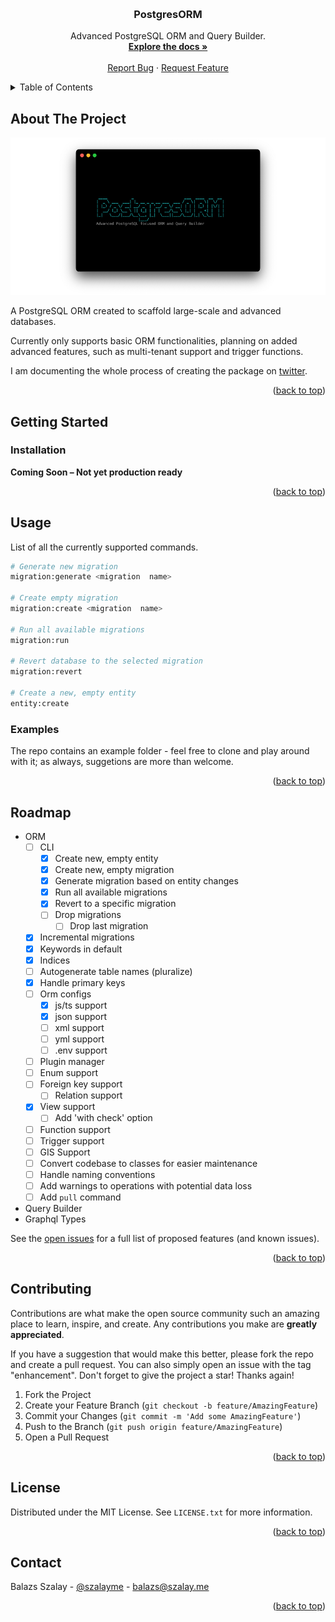 <a id="readme-top" name="readme-top"></a>

<!-- PROJECT LOGO -->
<br />
<div align="center">
  <h3 align="center">PostgresORM</h3>

  <p align="center">
    Advanced PostgreSQL ORM and Query Builder.
    <br />
    <a href="#getting-started"><strong>Explore the docs »</strong></a>
    <br />
    <br />
    <a href="https://github.com/szalaybalazs/orm/issues">Report Bug</a>
    ·
    <a href="https://github.com/szalaybalazs/orm/issues">Request Feature</a>
  </p>
</div>

<!-- TABLE OF CONTENTS -->
<details>
  <summary>Table of Contents</summary>
  <ol>
    <li>
      <a href="#about-the-project">About The Project</a>
    </li>
    <li>
      <a href="#getting-started">Getting Started</a>
      <ul>
        <!-- <li><a href="#prerequisites">Prerequisites</a></li> -->
        <li><a href="#installation">Installation</a></li>
      </ul>
    </li>
    <li>
    <a href="#usage">Usage</a>
      <ul>
        <li><a href="#examples">Examples</a></li>
      </ul>
    </li>
    <li><a href="#roadmap">Roadmap</a></li>
    <li><a href="#contributing">Contributing</a></li>
    <li><a href="#license">License</a></li>
    <li><a href="#contact">Contact</a></li>
  </ol>
</details>

<!-- ABOUT THE PROJECT -->

## About The Project

![ORM NAME](/assets/banner.png)

A PostgreSQL ORM created to scaffold large-scale and advanced databases.

Currently only supports basic ORM functionalities, planning on added advanced features, such as multi-tenant support and trigger functions.

I am documenting the whole process of creating the package on [twitter](https://twitter.com/szalayme).

<p align="right">(<a href="#readme-top">back to top</a>)</p>

<!-- GETTING STARTED -->

## Getting Started

### Installation

**Coming Soon – Not yet production ready**

<p align="right">(<a href="#readme-top">back to top</a>)</p>

<!-- USAGE EXAMPLES -->

## Usage

List of all the currently supported commands.

```bash
# Generate new migration
migration:generate <migration  name>

# Create empty migration
migration:create <migration  name>

# Run all available migrations
migration:run

# Revert database to the selected migration
migration:revert

# Create a new, empty entity
entity:create
```

### Examples

The repo contains an example folder - feel free to clone and play around with it; as always, suggetions are more than welcome.

<p align="right">(<a href="#readme-top">back to top</a>)</p>

<!-- ROADMAP -->

## Roadmap

- ORM
  - [ ] CLI
    - [x] Create new, empty entity
    - [x] Create new, empty migration
    - [x] Generate migration based on entity changes
    - [x] Run all available migrations
    - [x] Revert to a specific migration
    - [ ] Drop migrations
      - [ ] Drop last migration
  - [x] Incremental migrations
  - [x] Keywords in default
  - [x] Indices
  - [ ] Autogenerate table names (pluralize)
  - [x] Handle primary keys
  - [ ] Orm configs
    - [x] js/ts support
    - [x] json support
    - [ ] xml support
    - [ ] yml support
    - [ ] .env support
  - [ ] Plugin manager
  - [ ] Enum support
  - [ ] Foreign key support
    - [ ] Relation support
  - [x] View support
    - [ ] Add 'with check' option
  - [ ] Function support
  - [ ] Trigger support
  - [ ] GIS Support
  - [ ] Convert codebase to classes for easier maintenance
  - [ ] Handle naming conventions
  - [ ] Add warnings to operations with potential data loss
  - [ ] Add `pull` command
- Query Builder
- Graphql Types

See the [open issues](https://github.com/szalaybalazs/orm/issues) for a full list of proposed features (and known issues).

<p align="right">(<a href="#readme-top">back to top</a>)</p>

<!-- CONTRIBUTING -->

## Contributing

Contributions are what make the open source community such an amazing place to learn, inspire, and create. Any contributions you make are **greatly appreciated**.

If you have a suggestion that would make this better, please fork the repo and create a pull request. You can also simply open an issue with the tag "enhancement".
Don't forget to give the project a star! Thanks again!

1. Fork the Project
2. Create your Feature Branch (`git checkout -b feature/AmazingFeature`)
3. Commit your Changes (`git commit -m 'Add some AmazingFeature'`)
4. Push to the Branch (`git push origin feature/AmazingFeature`)
5. Open a Pull Request

<p align="right">(<a href="#readme-top">back to top</a>)</p>

## License

Distributed under the MIT License. See `LICENSE.txt` for more information.

<p align="right">(<a href="#readme-top">back to top</a>)</p>

<!-- CONTACT -->

## Contact

Balazs Szalay - [@szalayme](https://twitter.com/szalayme) - balazs@szalay.me

<p align="right">(<a href="#readme-top">back to top</a>)</p>

